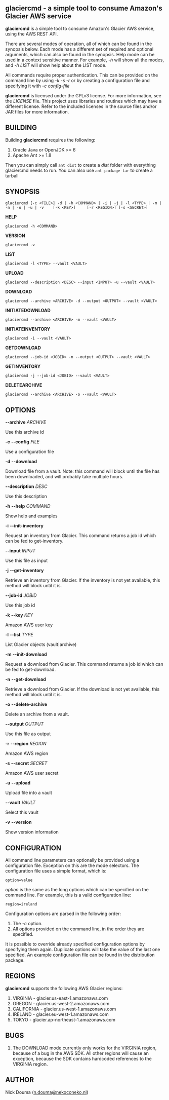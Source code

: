 glaciercmd - a simple tool to consume Amazon's Glacier AWS service
-------------------------------------------------------------------

**glaciercmd** is a simple tool to consume Amazon's Glacier AWS service, using the AWS REST API.

There are several modes of operation, all of which can be found in the synopsis below. Each mode has a different set of required and optional arguments, which can also be found in the synopsis. Help mode can be used in a context sensitive manner. For example, *-h* will show all the modes, and *-h LIST* will show help about the LIST mode.

All commands require proper authentication. This can be provided on the command line by using *-k -s -r* or by creating a configuration file and specifying it with *-c config-file*

**glaciercmd** is licensed under the GPLv3 license. For more information, see the *LICENSE* file.
This project uses libraries and routines which may have a different license. Refer to the included licenses in the source files and/or JAR files for more information.

BUILDING
--------
Building **glaciercmd** requires the following:

1. Oracle Java or OpenJDK >= 6
2. Apache Ant >= 1.8

Then you can simply call `ant dist` to create a *dist* folder with everything glaciercmd needs to run. You can also use `ant package-tar` to create a tarball

SYNOPSIS
--------
	
	glaciercmd [-c <FILE>] -d | -h <COMMAND> | -i | -j | -l <TYPE> | -m | -n | -o | -u | -v    [-k <KEY>]     [-r <REGION>] [-s <SECRET>]

**HELP**

	glaciercmd -h <COMMAND>

**VERSION**

	glaciercmd -v

**LIST**

	glaciercmd -l <TYPE> --vault <VAULT>

**UPLOAD**

	glaciercmd --description <DESC> --input <INPUT> -u --vault <VAULT>

**DOWNLOAD**

	glaciercmd --archive <ARCHIVE> -d --output <OUTPUT> --vault <VAULT>

**INITIATEDOWNLOAD**

	glaciercmd --archive <ARCHIVE> -m --vault <VAULT>

**INITIATEINVENTORY**

	glaciercmd -i --vault <VAULT>

**GETDOWNLOAD**

	glaciercmd --job-id <JOBID> -n --output <OUTPUT> --vault <VAULT>

**GETINVENTORY**

	glaciercmd -j --job-id <JOBID> --vault <VAULT>

**DELETEARCHIVE**

	glaciercmd --archive <ARCHIVE> -o --vault <VAULT>

OPTIONS
-------
**--archive** *ARCHIVE* 

Use this archive id

**-c** **--config** *FILE* 

Use a configuration file

**-d** **--download** 

Download file from a vault. Note: this command will block until the file has been downloaded, and will probably take multiple hours.

**--description** *DESC* 

Use this description

**-h** **--help** *COMMAND* 

Show help and examples

**-i** **--init-inventory** 

Request an inventory from Glacier. This command returns a job id which can be fed to get-inventory.

**--input** *INPUT* 

Use this file as input

**-j** **--get-inventory** 

Retrieve an inventory from Glacier. If the inventory is not yet available, this method will block until it is.

**--job-id** *JOBID* 

Use this job id

**-k** **--key** *KEY* 

Amazon AWS user key

**-l** **--list** *TYPE* 

List Glacier objects (vault|archive)

**-m** **--init-download** 

Request a download from Glacier. This command returns a job id which can be fed to get-download.

**-n** **--get-download** 

Retrieve a download from Glacier. If the download is not yet available, this method will block until it is.

**-o** **--delete-archive** 

Delete an archive from a vault.

**--output** *OUTPUT* 

Use this file as output

**-r** **--region** *REGION* 

Amazon AWS region

**-s** **--secret** *SECRET* 

Amazon AWS user secret

**-u** **--upload** 

Upload file into a vault

**--vault** *VAULT* 

Select this vault

**-v** **--version** 

Show version information

CONFIGURATION
-------------
All command line parameters can optionally be provided using a configuration file. Exception on this are the mode selectors. The configuration file uses a simple format, which is:

	option=value

*option* is the same as the long options which can be specified on the command line. For example, this is a valid configuration line:

	region=ireland

Configuration options are parsed in the following order: 

1. The *-c* option.
2. All options provided on the command line, in the order they are specified.

It is possible to override already specified configuration options by specifying them again. Duplicate options will take the value of the last one specified. An example configuration file can be found in the distribution package.

REGIONS
-------
**glaciercmd** supports the following AWS Glacier regions:

1. VIRGINIA - glacier.us-east-1.amazonaws.com
2. OREGON - glacier.us-west-2.amazonaws.com
3. CALIFORNIA - glacier.us-west-1.amazonaws.com
4. IRELAND - glacier.eu-west-1.amazonaws.com
5. TOKYO - glacier.ap-northeast-1.amazonaws.com

BUGS
----
1. The  DOWNLOAD  mode  currently only works for the VIRGINIA region, because of a bug in the AWS SDK. All other regions will cause an exception, because the SDK contains hardcoded references to the VIRGINIA region.

AUTHOR
------
Nick Douma (n.douma@nekoconeko.nl)

